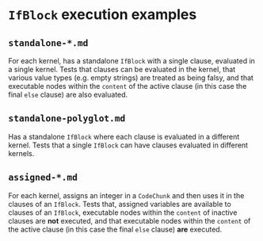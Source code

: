 # `IfBlock` execution examples

## `standalone-*.md`

For each kernel, has a standalone `IfBlock` with a single clause, evaluated in a single kernel. Tests that clauses can be evaluated in the kernel, that various value types (e.g. empty strings) are treated as being falsy, and that executable nodes within the `content` of the active clause (in this case the final `else` clause) are also evaluated.

## `standalone-polyglot.md`

Has a standalone `IfBlock` where each clause is evaluated in a different kernel. Tests that a single `IfBlock` can have clauses evaluated in different kernels.

## `assigned-*.md`

For each kernel, assigns an integer in a `CodeChunk` and then uses it in the clauses of an `IfBlock`. Tests that, assigned variables are available to clauses of an `IfBlock`, executable nodes within the `content` of inactive clauses are **not** executed, and that executable nodes within the `content` of the active clause (in this case the final `else` clause) **are** executed.
